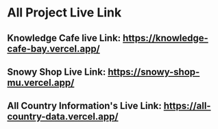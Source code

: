 # All Project Live Link

## Knowledge Cafe live Link: https://knowledge-cafe-bay.vercel.app/

## Snowy Shop Live Link: https://snowy-shop-mu.vercel.app/

## All Country Information's Live Link: https://all-country-data.vercel.app/
